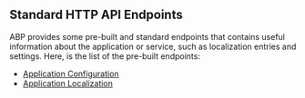 ## Standard HTTP API Endpoints

ABP provides some pre-built and standard endpoints that contains useful information about the application or service, such as localization entries and settings. Here, is the list of the pre-built endpoints:

* [Application Configuration](./configuration.md)
* [Application Localization](./localization.md)